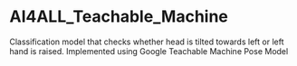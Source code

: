 # AI4ALL_Teachable_Machine

Classification model that checks whether head is tilted towards left or left hand is raised. Implemented using Google Teachable Machine Pose Model
